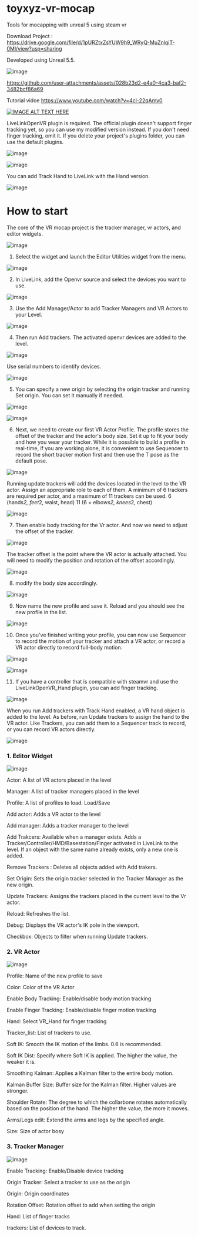# toyxyz-vr-mocap
Tools for mocapping with unreal 5 using steam vr

Download Project : https://drive.google.com/file/d/1pURZtxZsYUW9h9_WRyQ-MuZnlqiT-0Ml/view?usp=sharing

Developed using Unreal 5.5.

![image](https://github.com/user-attachments/assets/86d67525-ec54-4a62-91ae-34a7284a8a29)


https://github.com/user-attachments/assets/028b23d2-e4a0-4ca3-baf2-3482bcf86a69



Tutorial vidoe
https://www.youtube.com/watch?v=4cl-22qAmv0

[![IMAGE ALT TEXT HERE](https://img.youtube.com/vi/4cl-22qAmv0/0.jpg)](https://www.youtube.com/watch?v=4cl-22qAmv0)

LiveLinkOpenVR plugin is required. 
The official plugin doesn't support finger tracking yet, so you can use my modified version instead. If you don't need finger tracking, omit it.
If you delete your project's plugins folder, you can use the default plugins.

![image](https://github.com/user-attachments/assets/71e28a45-9079-47de-829a-fbfe274045a4)

![image](https://github.com/user-attachments/assets/38f9b280-a3a9-4030-b073-992462ff0618)

You can add Track Hand to LiveLink with the Hand version.

![image](https://github.com/user-attachments/assets/51dbe04d-8614-4b1e-9be2-09a57825b9f4)


# How to start

The core of the VR mocap project is the tracker manager, vr actors, and editor widgets.

![image](https://github.com/user-attachments/assets/90d04cf1-ec55-493d-89b1-75ca4e00f8fa)

1. Select the widget and launch the Editor Utilities widget from the menu.

![image](https://github.com/user-attachments/assets/053e44d4-4151-4c3a-833f-4adf75f07781)

2. In LiveLink, add the Openvr source and select the devices you want to use.

![image](https://github.com/user-attachments/assets/290182b6-224e-4c03-a476-dd93fb261e4a)

3. Use the Add Manager/Actor to add Tracker Managers and VR Actors to your Level.

![image](https://github.com/user-attachments/assets/b18835fc-154d-46e8-b675-4f0f92a37b54)

4. Then run Add trackers. The activated openvr devices are added to the level.

![image](https://github.com/user-attachments/assets/e215c050-d6ae-46a2-994d-a13c7c3f8675)

Use serial numbers to identify devices.

![image](https://github.com/user-attachments/assets/17a032b2-c4cb-4326-aba1-7cc662b7fdd5)

5. You can specify a new origin by selecting the origin tracker and running Set origin. You can set it manually if needed.

![image](https://github.com/user-attachments/assets/5d93f7ef-d40c-461e-86be-e99ae836a4e2)

![image](https://github.com/user-attachments/assets/23660592-11d7-4c98-8db8-95ebe8bc6da7)

6. Next, we need to create our first VR Actor Profile. The profile stores the offset of the tracker and the actor's body size. Set it up to fit your body and how you wear your tracker. While it is possible to build a profile in real-time, if you are working alone, it is convenient to use Sequencer to record the short tracker motion first and then use the T pose as the default pose.

![image](https://github.com/user-attachments/assets/81ddcc6c-3d7a-4133-bb4b-4df45f0b6d09)

Running update trackers will add the devices located in the level to the VR actor. Assign an appropriate role to each of them. A minimum of 6 trackers are required per actor, and a maximum of 11 trackers can be used. 6 (hands*2, feet*2, waist, head) 11 (6 + elbows*2, knees*2, chest)

![image](https://github.com/user-attachments/assets/7b492581-e07c-4905-a647-7ad32437fb70)

 7. Then enable body tracking for the Vr actor. And now we need to adjust the offset of the tracker.

![image](https://github.com/user-attachments/assets/ea1584f1-a6a7-4831-807a-c309422617a0)

The tracker offset is the point where the VR actor is actually attached. You will need to modify the position and rotation of the offset accordingly.

![image](https://github.com/user-attachments/assets/959ada90-ca41-4e72-8bb7-0c1e533d09ba)

 8. modify the body size accordingly.

![image](https://github.com/user-attachments/assets/fa58bf22-bde8-4ee6-a048-3e75c0db68b2)

 9. Now name the new profile and save it. Reload and you should see the new profile in the list.

![image](https://github.com/user-attachments/assets/de7f67b5-3cd1-44ed-b389-6749b6ebb175)

 10. Once you've finished writing your profile, you can now use Sequencer to record the motion of your tracker and attach a VR actor, or record a VR actor directly to record full-body motion.

![image](https://github.com/user-attachments/assets/e8b09b5b-6b8e-4749-9293-cf7cc263fa48)

![image](https://github.com/user-attachments/assets/4dd9e14e-e121-4a11-b6db-02ce46a60a3d)


 11. If you have a controller that is compatible with steamvr and use the LiveLinkOpenVR_Hand plugin, you can add finger tracking.

![image](https://github.com/user-attachments/assets/6a21b5b7-75ba-46e3-8e5c-4e6b967d6334)

When you run Add trackers with Track Hand enabled, a VR hand object is added to the level. As before, run Update trackers to assign the hand to the VR actor. Like Trackers, you can add them to a Sequencer track to record, or you can record VR actors directly.

![image](https://github.com/user-attachments/assets/e601fb55-1804-4c1e-8f8e-b2e6268994db)


### 1. Editor Widget
![image](https://github.com/user-attachments/assets/35e1e42b-80c7-4044-83da-efb7d97b098e)

Actor: A list of VR actors placed in the level

Manager: A list of tracker managers placed in the level

Profile: A list of profiles to load. Load/Save

Add actor: Adds a VR actor to the level 

Add manager: Adds a tracker manager to the level

Add Trakcers: Available when a manager exists. Adds a Tracker/Controller/HMD/Basestation/Finger activated in LiveLink to the level. If an object with the same name already exists, only a new one is added.

Remove Trackers : Deletes all objects added with Add trakers.

Set Origin: Sets the origin tracker selected in the Tracker Manager as the new origin. 

Update Trackers: Assigns the trackers placed in the current level to the Vr actor. 

Reload: Refreshes the list.

Debug: Displays the VR actor's IK pole in the viewport. 

Checkbox: Objects to filter when running Update trackers.

### 2. VR Actor 
![image](https://github.com/user-attachments/assets/4dde1109-e819-4965-b3b7-f0d6c2c529e3)

Profile: Name of the new profile to save

Color: Color of the VR Actor

Enable Body Tracking: Enable/disable body motion tracking

Enable Finger Tracking: Enable/disable finger motion tracking

Hand: Select VR_Hand for finger tracking

Tracker_list: List of trackers to use.

Soft IK: Smooth the IK motion of the limbs. 0.6 is recommended.

Soft IK Dist: Specify where Soft IK is applied. The higher the value, the weaker it is. 

Smoothing Kalman: Applies a Kalman filter to the entire body motion. 

Kalman Buffer Size: Buffer size for the Kalman filter. Higher values are stronger. 

Shoulder Rotate: The degree to which the collarbone rotates automatically based on the position of the hand. The higher the value, the more it moves. 

Arms/Legs edit: Extend the arms and legs by the specified angle.

Size: Size of actor bosy

### 3. Tracker Manager
![image](https://github.com/user-attachments/assets/7a76eb2b-a798-401a-bd83-d9481c3f6591)

Enable Tracking: Enable/Disable device tracking

Origin Tracker: Select a tracker to use as the origin

Origin: Origin coordinates

Rotation Offset: Rotation offset to add when setting the origin

Hand: List of finger tracks

trackers: List of devices to track.
